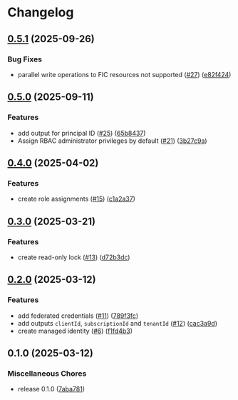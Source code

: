 # Changelog

## [0.5.1](https://github.com/equinor/azure-github-oidc-template/compare/v0.5.0...v0.5.1) (2025-09-26)


### Bug Fixes

* parallel write operations to FIC resources not supported ([#27](https://github.com/equinor/azure-github-oidc-template/issues/27)) ([e82f424](https://github.com/equinor/azure-github-oidc-template/commit/e82f4241df891a744d99e3cdd7e366be40049db5))

## [0.5.0](https://github.com/equinor/azure-github-oidc-template/compare/v0.4.0...v0.5.0) (2025-09-11)


### Features

* add output for principal ID ([#25](https://github.com/equinor/azure-github-oidc-template/issues/25)) ([65b8437](https://github.com/equinor/azure-github-oidc-template/commit/65b8437af40ebeba7606cd01b0e38e6b8a29a69d))
* Assign RBAC administrator privileges by default ([#21](https://github.com/equinor/azure-github-oidc-template/issues/21)) ([3b27c9a](https://github.com/equinor/azure-github-oidc-template/commit/3b27c9a1c1cad6dd8cbab789ed329d3a3802d261))

## [0.4.0](https://github.com/equinor/azure-github-oidc-template/compare/v0.3.0...v0.4.0) (2025-04-02)


### Features

* create role assignments ([#15](https://github.com/equinor/azure-github-oidc-template/issues/15)) ([c1a2a37](https://github.com/equinor/azure-github-oidc-template/commit/c1a2a375f99f7096ab4b4732a2b9bb3d14e17b84))

## [0.3.0](https://github.com/equinor/azure-github-oidc-template/compare/v0.2.0...v0.3.0) (2025-03-21)


### Features

* create read-only lock ([#13](https://github.com/equinor/azure-github-oidc-template/issues/13)) ([d72b3dc](https://github.com/equinor/azure-github-oidc-template/commit/d72b3dcef16806b7ba4669f644c150584b2f6216))

## [0.2.0](https://github.com/equinor/azure-github-oidc-template/compare/v0.1.0...v0.2.0) (2025-03-12)


### Features

* add federated credentials ([#11](https://github.com/equinor/azure-github-oidc-template/issues/11)) ([789f3fc](https://github.com/equinor/azure-github-oidc-template/commit/789f3fc4d5c6859318abd46dee36324b722720cd))
* add outputs `clientId`, `subscriptionId` and `tenantId` ([#12](https://github.com/equinor/azure-github-oidc-template/issues/12)) ([cac3a9d](https://github.com/equinor/azure-github-oidc-template/commit/cac3a9de505532bded0242e1370059d2b149d755))
* create managed identity ([#6](https://github.com/equinor/azure-github-oidc-template/issues/6)) ([f1fd4b3](https://github.com/equinor/azure-github-oidc-template/commit/f1fd4b36cf57e4c0f394bfbb83d5b95e60372e53))

## 0.1.0 (2025-03-12)


### Miscellaneous Chores

* release 0.1.0 ([7aba781](https://github.com/equinor/azure-github-actions-oidc-template/commit/7aba78148fec5bd19bcf4b0f3d5fe11bf5a7d251))
